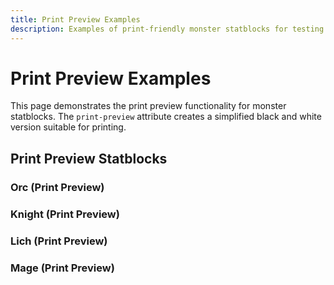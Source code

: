 ```yaml
---
title: Print Preview Examples
description: Examples of print-friendly monster statblocks for testing
---
```


# Print Preview Examples

This page demonstrates the print preview functionality for monster statblocks. The `print-preview` attribute creates a simplified black and white version suitable for printing.

## Print Preview Statblocks

### Orc (Print Preview)
<monster-statblock monster-key="orc" print-preview="true" hide-buttons="true"></monster-statblock>

### Knight (Print Preview)
<monster-statblock monster-key="knight" print-preview="true" hide-buttons="true"></monster-statblock>

### Lich (Print Preview)
<monster-statblock monster-key="lich" print-preview="true" hide-buttons="true"></monster-statblock>

### Mage (Print Preview)
<monster-statblock monster-key="mage" print-preview="true" hide-buttons="true"></monster-statblock>